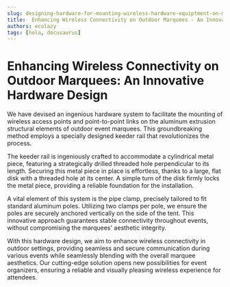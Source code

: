 ```yaml
---
slug: designing-hardware-for-mounting-wireless-hardware-equiptment-on-marquees
title:  Enhancing Wireless Connectivity on Outdoor Marquees - An Innovative Hardware Design
authors: ecolazy
tags: [hola, docusaurus]
---
```



# Enhancing Wireless Connectivity on Outdoor Marquees: An Innovative Hardware Design
We have devised an ingenious hardware system to facilitate the mounting of wireless access points and point-to-point links on the aluminum extrusion structural elements of outdoor event marquees. This groundbreaking method employs a specially designed keeder rail that revolutionizes the process.

The keeder rail is ingeniously crafted to accommodate a cylindrical metal piece, featuring a strategically drilled threaded hole perpendicular to its length. Securing this metal piece in place is effortless, thanks to a large, flat disk with a threaded hole at its center. A simple turn of the disk firmly locks the metal piece, providing a reliable foundation for the installation.

A vital element of this system is the pipe clamp, precisely tailored to fit standard aluminum poles. Utilizing two clamps per pole, we ensure the poles are securely anchored vertically on the side of the tent. This innovative approach guarantees stable connectivity throughout events, without compromising the marquees' aesthetic integrity.

With this hardware design, we aim to enhance wireless connectivity in outdoor settings, providing seamless and secure communication during various events while seamlessly blending with the overall marquee aesthetics. Our cutting-edge solution opens new possibilities for event organizers, ensuring a reliable and visually pleasing wireless experience for attendees.

